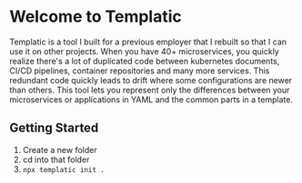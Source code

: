 # Welcome to Templatic

Templatic is a tool I built for a previous employer that I rebuilt so that I can use it on other projects.
When you have 40+ microservices, you quickly realize there's a lot of duplicated code between kubernetes documents,
CI/CD pipelines, container repositories and many more services. This redundant code quickly leads to drift where
some configurations are newer than others. This tool lets you represent only the differences between your microservices
or applications in YAML and the common parts in a template.

## Getting Started
1. Create a new folder
2. cd into that folder
3. `npx templatic init .`

